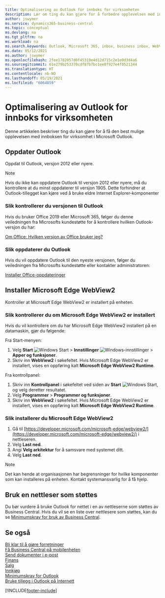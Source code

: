 ```yaml
---
title: Optimalisering av Outlook for innboks for virksomheten
description: Lær om ting du kan gjøre for å forbedre opplevelsen med innboksen for virksomhet i Microsoft Outlook.
author: jswymer
ms.service: dynamics365-business-central
ms.topic: conceptual
ms.devlang: na
ms.tgt_pltfrm: na
ms.workload: na
ms.search.keywords: Outlook, Microsoft 365, inbox, business inbox, WebView2, Edge, addin, add-in
ms.date: 05/12/2021
ms.author: jswymer
ms.openlocfilehash: 2fee1782057d0f45319e4d12d715c2e1e0d3d4a6
ms.sourcegitcommit: 61e279b253370cdf87b7bc1ee0f927e4f0521344
ms.translationtype: HT
ms.contentlocale: nb-NO
ms.lasthandoff: 05/19/2021
ms.locfileid: "6064859"
---
```

# <a name="optimizing-outlook-for-your-business-inbox"></a>Optimalisering av Outlook for innboks for virksomheten 

Denne artikkelen beskriver ting du kan gjøre for å få den best mulige opplevelsen med innboksen for virksomhet i Microsoft Outlook. 

## <a name="update-outlook"></a>Oppdater Outlook

Oppdat til Outlook, versjon 2012 eller nyere.

> [!NOTE]
> Hvis du ikke kan oppdatere Outlook til versjon 2012 eller nyere, må du kontrollere at du minst oppdaterer til versjon 1905. Dette forhindrer at Outlook-tillegget kan kjøre ved å bruke eldre Internet Explorer-komponenter

### <a name="how-to-check-your-version-of-outlook"></a>Slik kontrollerer du versjonen til Outlook

Hvis du bruker Office 2019 eller Microsoft 365, følger du denne veiledningen fra Microsofts kundestøtte for å kontrollere hvilken Outlook-versjon du har:  

[Om Office: Hvilken versjon av Office bruker jeg?](https://support.microsoft.com/office/about-office-what-version-of-office-am-i-using-932788b8-a3ce-44bf-bb09-e334518b8b19)

### <a name="how-to-update-outlook"></a>Slik oppdaterer du Outlook

Hvis du vil oppdatere Outlook til den nyeste versjonen, følger du veiledningen fra Microsofts kundestøtte eller kontakter administratoren:

[Installer Office-oppdateringer](https://support.microsoft.com/office/install-office-updates-2ab296f3-7f03-43a2-8e50-46de917611c5)

## <a name="install-microsoft-edge-webview2"></a>Installer Microsoft Edge WebView2

Kontroller at Microsoft Edge WebView2 er installert på enheten.

### <a name="how-to-check-if-microsoft-edge-webview2-is-installed"></a>Slik kontrollerer du om Microsoft Edge WebView2 er installert 

Hvis du vil kontrollere om du har Microsoft Edge WebView2 installert på en datamaskin, gjør du følgende:

Fra Start-menyen:

1. Velg **Start** ![Windows Start](media/windows-start-icon.png "Windows Start-ikon") > **Innstillinger** ![Windows-innstillinger](media/windows-settings-icon.png "Ikon for Windows-innstillinger") > **Apper og funksjoner**.
2. Skriv inn **WebView2** i søkefeltet. Hvis Microsoft Edge WebView2 er installert, vises en oppføring kalt **Microsoft Edge WebView2 Runtime**.

Fra kontrollpanel:

1. Skriv inn **Kontrollpanel** i søkefeltet ved siden av **Start** ![Windows Start](media/windows-start-icon.png "Windows Start-ikon"), og velg deretter resultatet.
2. Velg **Programmer** > **Programmer og funksjoner**.
3. Skriv inn **WebView2** i søkefeltet. Hvis Microsoft Edge WebView2 er installert, vises en oppføring kalt **Microsoft Edge WebView2 Runtime**.

### <a name="how-to-install-microsoft-edge-webview2"></a>Slik installerer du Microsoft Edge WebView2 

1. Gå til [https://developer.microsoft.com/microsoft-edge/webview2/](https://developer.microsoft.com/microsoft-edge/webview2/) i nettleseren.
2. Velg **Last ned**.
3. Angi **Velg arkitektur** for å samsvare med systemet ditt.
4. Velg **Last ned**.

> [!NOTE]
> Det kan hende at organisasjonen har begrensninger for hvilke komponenter som kan installeres på enheten. Kontakt systemansvarlig for å få hjelp.

## <a name="use-a-supported-browser"></a>Bruk en nettleser som støttes

Du bør vurdere å bruke Outlook for nettet i en av nettleserne som støttes av Business Central. Hvis du vil se en liste over nettlesere som støttes, kan du se [Minimumskrav for bruk av Business Central](product-requirements.md#browsers).

## <a name="see-also"></a>Se også

[Bli klar til å gjøre forretninger](ui-get-ready-business.md)  
[Få Business Central på mobilenheten](install-mobile-app.md)  
[Send dokumenter i e-post](ui-how-send-documents-email.md)  
[Finans](finance.md)  
[Salg](sales-manage-sales.md)  
[Innkjøp](purchasing-manage-purchasing.md)  
[Minimumskrav for Outlook](product-requirements.md#outlook)  
[Bruke tillegg i Outlook på Internett](https://support.office.com/article/Using-Add-ins-in-Outlook-on-the-web-8f2ce816-5df4-44a5-958c-f7f9d6dabdce?appver=OWB150)  


[!INCLUDE[footer-include](includes/footer-banner.md)]